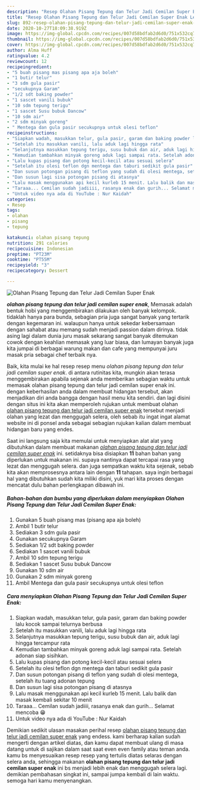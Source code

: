 ```yaml
---
description: "Resep Olahan Pisang Tepung dan Telur Jadi Cemilan Super Enak Lezat"
title: "Resep Olahan Pisang Tepung dan Telur Jadi Cemilan Super Enak Lezat"
slug: 892-resep-olahan-pisang-tepung-dan-telur-jadi-cemilan-super-enak-lezat
date: 2020-10-27T18:09:38.919Z
image: https://img-global.cpcdn.com/recipes/007d58bdfab2d6d0/751x532cq70/olahan-pisang-tepung-dan-telur-jadi-cemilan-super-enak-foto-resep-utama.jpg
thumbnail: https://img-global.cpcdn.com/recipes/007d58bdfab2d6d0/751x532cq70/olahan-pisang-tepung-dan-telur-jadi-cemilan-super-enak-foto-resep-utama.jpg
cover: https://img-global.cpcdn.com/recipes/007d58bdfab2d6d0/751x532cq70/olahan-pisang-tepung-dan-telur-jadi-cemilan-super-enak-foto-resep-utama.jpg
author: Alma Huff
ratingvalue: 4.2
reviewcount: 12
recipeingredient:
- "5 buah pisang mas pisang apa aja boleh"
- "1 butir telur"
- "3 sdm gula pasir"
- "secukupnya Garam"
- "1/2 sdt baking powder"
- "1 sascet vanili bubuk"
- "10 sdm tepung terigu"
- "1 sascet Susu bubuk Dancow"
- "10 sdm air"
- "2 sdm minyak goreng"
- " Mentega dan gula pasir secukupnya untuk olesi teflon"
recipeinstructions:
- "Siapkan wadah, masukkan telur, gula pasir, garam dan baking powder lalu kocok sampai telurnya berbusa"
- "Setelah itu masukkan vanili, lalu aduk lagi hingga rata"
- "Selanjutnya masukkan tepung terigu, susu bubuk dan air, aduk lagi hingga tercampur rata"
- "Kemudian tambahkan minyak goreng aduk lagi sampai rata. Setelah adonan siap sisihkan."
- "Lalu kupas pisang dan potong kecil-kecil atau sesuai selera"
- "Setelah itu olesi teflon dgn mentega dan taburi sedikit gula pasir"
- "Dan susun potongan pisang di teflon yang sudah di olesi mentega, setelah itu tuang adonan tepung"
- "Dan susun lagi sisa potongan pisang di atasnya"
- "Lalu masak menggunakan api kecil kurleb 15 menit. Lalu balik dan masak kembali sekitar 10 menit"
- "Taraaa... Cemilan sudah jadiiii, rasanya enak dan gurih... Selamat mencoba 😁"
- "Untuk video nya ada di YouTube : Nur Kaidah"
categories:
- Resep
tags:
- olahan
- pisang
- tepung

katakunci: olahan pisang tepung 
nutrition: 291 calories
recipecuisine: Indonesian
preptime: "PT23M"
cooktime: "PT55M"
recipeyield: "3"
recipecategory: Dessert

---
```



![Olahan Pisang Tepung dan Telur Jadi Cemilan Super Enak](https://img-global.cpcdn.com/recipes/007d58bdfab2d6d0/751x532cq70/olahan-pisang-tepung-dan-telur-jadi-cemilan-super-enak-foto-resep-utama.jpg)

<b><i>olahan pisang tepung dan telur jadi cemilan super enak</i></b>, Memasak adalah bentuk hobi yang menggembirakan dilakukan oleh banyak kelompok. tidaklah hanya para bunda, sebagian pria juga sangat banyak yang tertarik dengan kegemaran ini. walaupun hanya untuk sekedar kebersamaan dengan sahabat atau memang sudah menjadi passion dalam dirinya. tidak asing lagi dalam dunia juru masak sekarang sangat banyak ditemukan cowok dengan keahlian memasak yang luar biasa, dan lumayan banyak juga kita jumpai di berbagai warung makan dan cafe yang mempunyai juru masak pria sebagai chef terbaik nya.

Baik, kita mulai ke hal resep resep menu <i>olahan pisang tepung dan telur jadi cemilan super enak</i>. di antara rutinitas kita, mungkin akan terasa menggembirakan apabila sejenak anda memberikan sebagian waktu untuk memasak olahan pisang tepung dan telur jadi cemilan super enak ini. dengan keberhasilan anda dalam membuat hidangan tersebut, akan menjadikan diri anda bangga dengan hasil menu kita sendiri. dan lagi disini dengan situs ini kita akan memperoleh rujukan untuk membuat olahan <u>olahan pisang tepung dan telur jadi cemilan super enak</u> tersebut menjadi olahan yang lezat dan menggugah selera, oleh sebab itu ingat ingat alamat website ini di ponsel anda sebagai sebagian rujukan kalian dalam membuat hidangan baru yang endes.




Saat ini langsung saja kita memulai untuk menyiapkan alat alat yang dibutuhkan dalam membuat makanan <u><i>olahan pisang tepung dan telur jadi cemilan super enak</i></u> ini. setidaknya bisa disiapkan <b>11</b> bahan bahan yang diperlukan untuk makanan ini. supaya nantinya dapat tercapai rasa yang lezat dan menggugah selera. dan juga sempatkan waktu kita sejenak, sebab kita akan memprosesnya antara lain dengan <b>11</b> tahapan. saya ingin berbagai hal yang dibutuhkan sudah kita miliki disini, yuk mari kita proses dengan mencatat dulu bahan perlengkapan dibawah ini.

<!--inarticleads1-->

##### Bahan-bahan dan bumbu yang diperlukan dalam menyiapkan Olahan Pisang Tepung dan Telur Jadi Cemilan Super Enak:

1. Gunakan 5 buah pisang mas (pisang apa aja boleh)
1. Ambil 1 butir telur
1. Sediakan 3 sdm gula pasir
1. Gunakan secukupnya Garam
1. Sediakan 1/2 sdt baking powder
1. Sediakan 1 sascet vanili bubuk
1. Ambil 10 sdm tepung terigu
1. Sediakan 1 sascet Susu bubuk Dancow
1. Gunakan 10 sdm air
1. Gunakan 2 sdm minyak goreng
1. Ambil  Mentega dan gula pasir secukupnya untuk olesi teflon




<!--inarticleads2-->

##### Cara menyiapkan Olahan Pisang Tepung dan Telur Jadi Cemilan Super Enak:

1. Siapkan wadah, masukkan telur, gula pasir, garam dan baking powder lalu kocok sampai telurnya berbusa
1. Setelah itu masukkan vanili, lalu aduk lagi hingga rata
1. Selanjutnya masukkan tepung terigu, susu bubuk dan air, aduk lagi hingga tercampur rata
1. Kemudian tambahkan minyak goreng aduk lagi sampai rata. Setelah adonan siap sisihkan.
1. Lalu kupas pisang dan potong kecil-kecil atau sesuai selera
1. Setelah itu olesi teflon dgn mentega dan taburi sedikit gula pasir
1. Dan susun potongan pisang di teflon yang sudah di olesi mentega, setelah itu tuang adonan tepung
1. Dan susun lagi sisa potongan pisang di atasnya
1. Lalu masak menggunakan api kecil kurleb 15 menit. Lalu balik dan masak kembali sekitar 10 menit
1. Taraaa... Cemilan sudah jadiiii, rasanya enak dan gurih... Selamat mencoba 😁
1. Untuk video nya ada di YouTube : Nur Kaidah




Demikian sedikit ulasan masakan perihal resep <u>olahan pisang tepung dan telur jadi cemilan super enak</u> yang endess. kami berharap kalian sudah mengerti dengan artikel diatas, dan kamu dapat membuat ulang di masa datang untuk di sajikan dalam saat saat even even family atau teman anda. kamu bs menyesuaikan resep resep yang tertulis diatas selaras dengan selera anda, sehingga makanan <b>olahan pisang tepung dan telur jadi cemilan super enak</b> ini bs menjadi lebih enak dan menggugah selera lagi. demikian pembahasan singkat ini, sampai jumpa kembali di lain waktu. semoga hari kamu menyenangkan.
